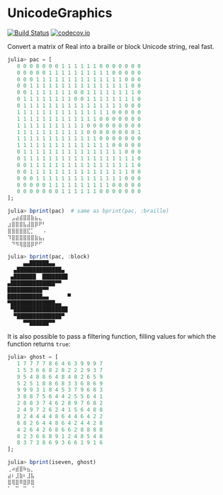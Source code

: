 # UnicodeGraphics

[![Build Status](https://travis-ci.org/rafaqz/UnicodeGraphics.jl.svg?branch=master)](https://travis-ci.org/rafaqz/UnicodeGraphics.jl)
[![codecov.io](http://codecov.io/github/rafaqz/UnicodeGraphics.jl/coverage.svg?branch=master)](http://codecov.io/github/rafaqz/UnicodeGraphics.jl?branch=master)

Convert a matrix of Real into a braille or block Unicode string, real fast.

```julia
julia> pac = [
   0 0 0 0 0 0 0 1 1 1 1 1 1 0 0 0 0 0 0 0
   0 0 0 0 0 1 1 1 1 1 1 1 1 1 1 0 0 0 0 0
   0 0 0 1 1 1 1 1 1 1 1 1 1 1 1 1 1 0 0 0
   0 0 1 1 1 1 1 1 1 1 1 1 1 1 1 1 1 1 0 0
   0 0 1 1 1 1 1 1 1 0 0 1 1 1 1 1 1 1 1 0
   0 1 1 1 1 1 1 1 1 0 0 1 1 1 1 1 1 1 1 0
   0 1 1 1 1 1 1 1 1 1 1 1 1 1 1 1 1 0 0 0
   1 1 1 1 1 1 1 1 1 1 1 1 1 1 1 0 0 0 0 0
   1 1 1 1 1 1 1 1 1 1 1 1 1 0 0 0 0 0 0 0
   1 1 1 1 1 1 1 1 1 1 1 0 0 0 0 0 0 0 0 0
   1 1 1 1 1 1 1 1 1 1 1 0 0 0 0 0 0 0 0 1
   1 1 1 1 1 1 1 1 1 1 1 1 1 0 0 0 0 0 0 0
   1 1 1 1 1 1 1 1 1 1 1 1 1 1 1 0 0 0 0 0
   0 1 1 1 1 1 1 1 1 1 1 1 1 1 1 1 1 0 0 0
   0 1 1 1 1 1 1 1 1 1 1 1 1 1 1 1 1 1 1 0
   0 0 1 1 1 1 1 1 1 1 1 1 1 1 1 1 1 1 1 0
   0 0 1 1 1 1 1 1 1 1 1 1 1 1 1 1 1 1 0 0
   0 0 0 1 1 1 1 1 1 1 1 1 1 1 1 1 1 0 0 0
   0 0 0 0 0 1 1 1 1 1 1 1 1 1 1 0 0 0 0 0
   0 0 0 0 0 0 0 1 1 1 1 1 1 0 0 0 0 0 0 0
];

julia> bprint(pac)  # same as bprint(pac, :braille)
⠀⣠⣴⣾⣿⣿⣷⣦⣄⠀
⣰⣿⣿⣿⣧⣼⣿⡿⠟⠃
⣿⣿⣿⣿⣿⣏⡁⠀⠀⠠
⠹⣿⣿⣿⣿⣿⣿⣷⣦⡄
⠀⠙⠻⢿⣿⣿⡿⠟⠋⠀

julia> bprint(pac, :block)
     ▄▄██████▄▄     
  ▄██████████████▄  
 ▄███████  ████████ 
▄██████████████▀▀   
███████████▀▀       
███████████▄▄      ▀
▀██████████████▄▄   
 ▀█████████████████ 
  ▀██████████████▀  
     ▀▀██████▀▀     
```

It is also possible to pass a filtering function, filling values for which the function returns `true`:
```julia
julia> ghost = [
   1 7 7 7 7 8 6 4 6 3 9 9 9 7
   1 5 3 6 6 8 2 8 2 2 2 9 3 7
   9 5 4 8 8 6 4 8 4 8 2 6 5 9
   5 2 5 1 8 8 6 8 3 3 6 8 6 9
   9 9 9 3 1 8 4 5 3 7 9 6 8 3
   3 8 8 7 5 6 4 4 2 5 5 6 4 1
   2 8 8 3 7 4 6 2 8 9 7 6 8 2
   2 4 9 7 2 6 2 4 1 5 6 4 8 8
   8 2 4 4 4 4 8 6 4 4 6 4 2 2
   6 8 2 6 4 4 8 6 4 2 4 4 2 8
   4 2 6 4 2 6 8 6 6 2 8 8 8 8
   8 2 3 6 6 8 9 1 2 4 8 5 4 8
   8 3 7 3 8 6 9 3 6 6 1 9 1 6
];

julia> bprint(iseven, ghost)
⢀⠴⣾⣿⠷⣦⡀
⣴⠆⣸⣷⠆⣸⣧
⣿⢿⣿⠿⣿⡿⣿
⠁⠀⠉⠀⠉⠀⠈
```
